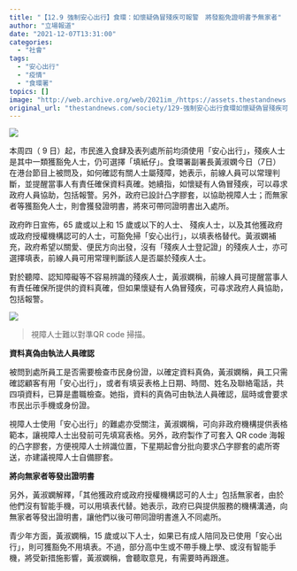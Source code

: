 ```yaml
---
title: "【12.9 強制安心出行】食環：如懷疑偽冒殘疾可報警　將發豁免證明書予無家者"
author: "立場報道"
date: "2021-12-07T13:31:00"
categories:
  - "社會"
tags:
  - "安心出行"
  - "疫情"
  - "食環署"
topics: []
image: "http://web.archive.org/web/2021im_/https://assets.thestandnews.com/media/photos/Untitled-4-16_RYDy0xB.png"
original_url: "thestandnews.com/society/129-強制安心出行食環如懷疑偽冒殘疾可報警-將發豁免證明書予無家者"
---
```

![](http://web.archive.org/web/2021im_/https://assets.thestandnews.com/media/photos/Untitled-4-16_RYDy0xB.png)

本周四（ 9 日）起，市民進入食肆及表列處所前均須使用「安心出行」，殘疾人士是其中一類獲豁免人士，仍可選擇「填紙仔」。食環署副署長黃淑嫻今日（7日）在港台節目上被問及，如何確認有關人士屬殘障，她表示，前線人員可以常理判斷，並提醒當事人有責任確保資料真確。她續指，如懷疑有人偽冒殘疾，可以尋求政府人員協助，包括報警。另外，政府已設計凸字膠套，以協助視障人士；而無家者等獲豁免人士，則會獲發證明書，將來可帶同證明書出入處所。

政府昨日宣佈，65 歲或以上和 15 歲或以下的人士、 殘疾人士，以及其他獲政府或政府授權機構認可的人士，可豁免掃「安心出行」，以填表格替代。黃淑嫻補充，政府希望以關愛、便民方向出發，沒有「殘疾人士登記證」的殘疾人士，亦可選擇填表，前線人員可用常理判斷該人是否屬於殘疾人士。

對於聽障、認知障礙等不容易辨識的殘疾人士，黃淑嫻稱，前線人員可提醒當事人有責任確保所提供的資料真確，但如果懷疑有人偽冒殘疾，可尋求政府人員協助，包括報警。

![](http://web.archive.org/web/2021im_/https://assets.thestandnews.com/media/photos/Layer_0_QByTZUB.png)
> 視障人士難以對準QR code 掃描。

**資料真偽由執法人員確認**

被問到處所員工是否需要檢查市民身份證，以確定資料真偽，黃淑嫻稱，員工只需確認顧客有用「安心出行」，或者有填妥表格上日期、時間、姓名及聯絡電話，共四項資料，已算是盡職檢查。她指，資料的真偽可由執法人員確認，屆時或會要求市民出示手機或身份證。

視障人士使用「安心出行」的難處亦受關注，黃淑嫻稱，可向非政府機構提供表格範本，讓視障人士出發前可先填寫表格。另外，政府製作了可套入 QR code 海報的凸字膠套，方便視障人士辨識位置，下星期起會分批向要求凸字膠套的處所寄送，亦建議視障人士自備膠套。

**將向無家者等發出證明書**

另外，黃淑嫻解釋，「其他獲政府或政府授權機構認可的人士」包括無家者，由於他們沒有智能手機，可以用填表代替。她表示，政府已與提供服務的機構溝通，向無家者等發出證明書，讓他們以後可帶同證明書進入不同處所。

青少年方面，黃淑嫻稱，15 歲或以下人士，如果已有成人陪同及已使用「安心出行」，則可獲豁免不用填表。不過，部分高中生或不帶手機上學、或沒有智能手機，將受新措施影響，黃淑嫻稱，會聽取意見，有需要時再跟進。